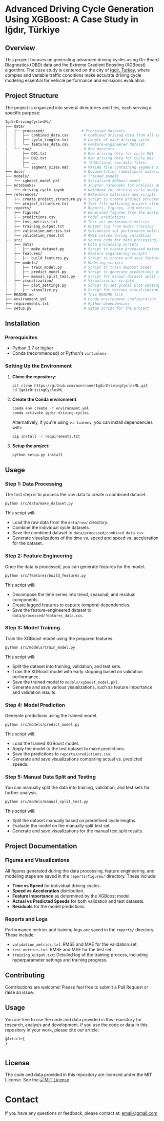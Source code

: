 # Advanced Driving Cycle Generation Using XGBoost: A Case Study in Iğdır, Türkiye

## Overview

This project focuses on generating advanced driving cycles using On-Board Diagnostics (OBD) data and the Extreme Gradient Boosting (XGBoost) algorithm. The case study is centered on the city of [Igdir, Turkey](https://www.google.com/maps/dir/39.9186162,44.0435286/39.9228033,44.0456321/39.930725,44.047373/39.9374025,44.0801313/39.9044083,44.0610306/39.9185878,44.0435193/@39.917033,44.0667609,14z/data=!4m2!4m1!3e0!5m1!1e1?entry=ttu&g_ep=EgoyMDI0MDgyNy4wIKXMDSoASAFQAw%3D%3D), where complex and variable traffic conditions make accurate driving cycle modeling essential for vehicle performance and emissions evaluation.

## Project Structure

The project is organized into several directories and files, each serving a specific purpose:

```sh
IgdirDrivingCyclesML/
├── data/
│   ├── processed/                 # Processed datasets
│   │   ├── combined_data.csv       # Combined driving data from all cycles
│   │   ├── cycle_lengths.txt       # Length of each driving cycle
│   │   └── features_data.csv       # Feature-engineered dataset
│   └── raw/                        # Raw datasets
│       ├── D01.txt                 # Raw driving data for cycle D01
│       ├── D02.txt                 # Raw driving data for cycle D02
│       ├── ...                     # (Additional raw data files)
│       └── segment_sizes.mat       # MATLAB file containing segment sizes
├── docs/                           # Documentation (additional materials or instructions)
├── models/                         # Trained models
│   └── xgboost_model.pkl           # Serialized XGBoost model
├── notebooks/                      # Jupyter notebooks for analysis and experimentation
│   └── driving_cycle.ipynb         # Notebook for driving cycle analysis
├── references/                     # Reference materials and scripts
│   ├── create_project_structure.py # Script to create project structure
│   └── project_structure.txt       # Text file outlining project structure
├── reports/                        # Reports, figures, and metrics
│   ├── figures/                    # Generated figures from the analysis
│   ├── predictions.csv             # Model predictions
│   ├── test_metrics.txt            # Test set performance metrics
│   ├── training_output.txt         # Output log from model training
│   ├── validation_metrics.txt      # Validation set performance metrics
│   └── validation_rmse.txt         # RMSE values during validation
├── src/                            # Source code for data processing, feature engineering, modeling, and visualization
│   ├── data/                       # Data processing scripts
│   │   ├── make_dataset.py         # Script to create processed datasets
│   ├── features/                   # Feature engineering scripts
│   │   ├── build_features.py       # Script to create and save features
│   ├── models/                     # Modeling scripts
│   │   ├── train_model.py          # Script to train XGBoost model
│   │   ├── predict_model.py        # Script to generate predictions using trained model
│   │   ├── manual_split_test.py    # Script for manual dataset split and testing
│   ├── visualization/              # Visualization scripts
│   │   ├── plot_settings.py        # Script to set global plot settings
│   │   ├── visualize.py            # Script for various visualization functions
├── README.md                       # This README file
├── environment.yml                 # Conda environment configuration
├── requirements.txt                # Python dependencies
└── setup.py                        # Setup script for the project
```

## Installation

### Prerequisites

- Python 3.7 or higher
- Conda (recommended) or Python's `virtualenv`

### Setting Up the Environment

1. **Clone the repository**:
   ```bash
   git clone https://github.com/username/IgdirDrivingCyclesML.git
   cd IgdirDrivingCyclesML
   ```

2. **Create the Conda environment**:
   ```bash
   conda env create -f environment.yml
   conda activate igdir-driving-cycles
   ```

   Alternatively, if you're using `virtualenv`, you can install dependencies with:
   ```bash
   pip install -r requirements.txt
   ```

3. **Setup the project**:
   ```bash
   python setup.py install
   ```

## Usage

### Step 1: Data Processing

The first step is to process the raw data to create a combined dataset.

```bash
python src/data/make_dataset.py
```

This script will:
- Load the raw data from the `data/raw/` directory.
- Combine the individual cycle datasets.
- Save the combined dataset to `data/processed/combined_data.csv`.
- Generate visualizations of the time vs. speed and speed vs. acceleration for the dataset.

### Step 2: Feature Engineering

Once the data is processed, you can generate features for the model.

```bash
python src/features/build_features.py
```

This script will:
- Decompose the time series into trend, seasonal, and residual components.
- Create lagged features to capture temporal dependencies.
- Save the feature-engineered dataset to `data/processed/features_data.csv`.

### Step 3: Model Training

Train the XGBoost model using the prepared features.

```bash
python src/models/train_model.py
```

This script will:
- Split the dataset into training, validation, and test sets.
- Train the XGBoost model with early stopping based on validation performance.
- Save the trained model to `models/xgboost_model.pkl`.
- Generate and save various visualizations, such as feature importance and validation results.

### Step 4: Model Prediction

Generate predictions using the trained model.

```bash
python src/models/predict_model.py
```

This script will:
- Load the trained XGBoost model.
- Apply the model to the test dataset to make predictions.
- Save the predictions to `reports/predictions.csv`.
- Generate and save visualizations comparing actual vs. predicted speeds.

### Step 5: Manual Data Split and Testing

You can manually split the data into training, validation, and test sets for further analysis.

```bash
python src/models/manual_split_test.py
```

This script will:
- Split the dataset manually based on predefined cycle lengths.
- Evaluate the model on the manually split test set.
- Generate and save visualizations for the manual test split results.

## Project Documentation

### Figures and Visualizations

All figures generated during the data processing, feature engineering, and modeling steps are saved in the `reports/figures/` directory. These include:

- **Time vs Speed** for individual driving cycles.
- **Speed vs Acceleration** distribution.
- **Feature Importance** as determined by the XGBoost model.
- **Actual vs Predicted Speeds** for both validation and test datasets.
- **Residuals** for the model predictions.

### Reports and Logs

Performance metrics and training logs are saved in the `reports/` directory. These include:

- `validation_metrics.txt`: RMSE and MAE for the validation set.
- `test_metrics.txt`: RMSE and MAE for the test set.
- `training_output.txt`: Detailed log of the training process, including hyperparameter settings and training progress.

## Contributing

Contributions are welcome! Please feel free to submit a Pull Request or raise an issue.

## Usage
You are free to use the code and data provided in this repository for research, analysis and development. 
If you use the code or data in this repository in your work, please cite our article:
```diff
@Article{
}
```
```diff

```

## License
The code and data provided in this repository are licensed under the MIT License. See the [![MIT License](https://img.shields.io/badge/License-MIT-green.svg)](https://choosealicense.com/licenses/mit/)

# Contact
If you have any questions or feedback, please contact at: [email@gmail.com](mailto:email@gmail.com)

